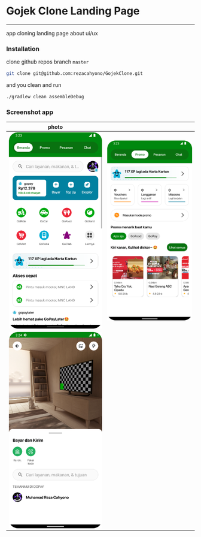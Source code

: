 # Gojek Clone Landing Page
---
app cloning landing page about ui/ux

### Installation
clone github repos branch `master`
```sh
git clone git@github.com:rezacahyono/GojekClone.git
```
and you clean and run
```sh
./gradlew clean assembleDebug
```


### Screenshot app

| photo |       |
|-------|-------|
|![take1](screenshot/take1.png)|![take1](screenshot/take2.png)|
|![take1](screenshot/take3.png)|    |







